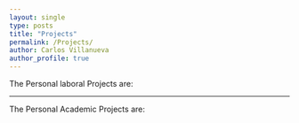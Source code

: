 ```yaml
---
layout: single
type: posts
title: "Projects"
permalink: /Projects/
author: Carlos Villanueva
author_profile: true
---
```

The Personal laboral Projects are:
<hr>
The Personal Academic Projects are: